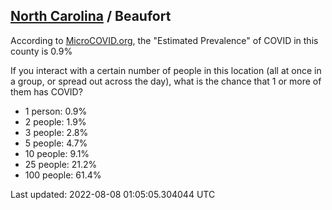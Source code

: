 
## [North Carolina](/united-states/north-carolina) / Beaufort

According to [MicroCOVID.org](http://microcovid.org),
the "Estimated Prevalence" of COVID in this county is 0.9%

If you interact with a certain number of people in this location
(all at once in a group, or spread out across the day), what is the chance that
1 or more of them has COVID?

- 1 person: 0.9%
- 2 people: 1.9%
- 3 people: 2.8%
- 5 people: 4.7%
- 10 people: 9.1%
- 25 people: 21.2%
- 100 people: 61.4%

Last updated: 2022-08-08 01:05:05.304044 UTC
